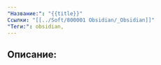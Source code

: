 ```yaml
---
"Название:": "{{title}}"
Ссылки: "[[../Soft/800001 Obsidian/_Obsidian]]"
"Теги:": obsidian,
---
```

## Описание: 